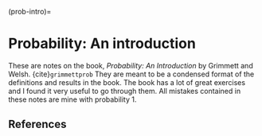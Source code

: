 (prob-intro)=
# Probability: An introduction

These are notes on the book, *Probability: An Introduction* by Grimmett and Welsh. {cite}`grimmettprob` They are meant to be a condensed format of the definitions and results in the book. The book has a lot of great exercises and I found it very useful to go through them. All mistakes contained in these notes are mine with probability $1$.


## References

```{bibliography} ./prob-intro-ref.bib
```
